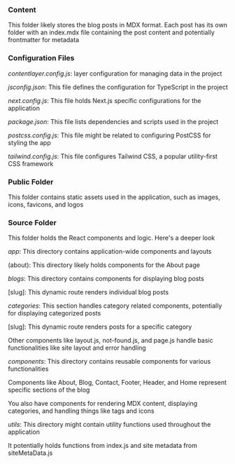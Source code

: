 ### Content


This folder likely stores the blog posts in MDX format. Each post has its own folder with an index.mdx file containing the post content and potentially frontmatter for metadata


### Configuration Files


*contentlayer.config.js*: layer configuration for managing data in the project

*jsconfig.json*: This file defines the configuration for TypeScript in the project

*next.config.js*: This file holds Next.js specific configurations for the application

*package.json*: This file lists dependencies and scripts used in the project

*postcss.config.js*: This file might be related to configuring PostCSS for styling the app

*tailwind.config.js*: This file configures Tailwind CSS, a popular utility-first CSS framework


### Public Folder


This folder contains static assets used in the application, such as images, icons, favicons, and logos



### Source Folder


This folder holds the React components and logic. Here's a deeper look


*app*: This directory contains application-wide components and layouts

(about): This directory likely holds components for the About page

*blogs*: This directory contains components for displaying blog posts

[slug]: This dynamic route renders individual blog posts

*categories*: This section handles category related components, potentially for displaying categorized posts

[slug]: This dynamic route renders posts for a specific category

Other components like layout.js, not-found.js, and page.js handle basic functionalities like site layout and error handling

*components*: This directory contains reusable components for various functionalities

Components like About, Blog, Contact, Footer, Header, and Home represent specific sections of the blog

You also have components for rendering MDX content, displaying categories, and handling things like tags and icons

*utils*: This directory might contain utility functions used throughout the application

It potentially holds functions from index.js and site metadata from siteMetaData.js
